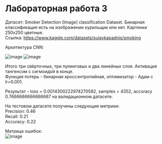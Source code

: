 # Лабораторная работа 3

Датасет: Smoker Detection [Image] classification Dataset. Бинарная классификация есть на изображении курильщик или нет. Картинки 250x250 цветные.  
Ссылка: https://www.kaggle.com/datasets/sujaykapadnis/smoking

Архитектура CNN:  

![image](https://github.com/Ga1ahahad/susu-modern-nn-3/assets/90559631/43adb2b6-648e-4010-ae99-a6c5b55b1604)
![image](https://github.com/Ga1ahahad/susu-modern-nn-3/assets/90559631/f88c2f33-28ce-48c4-ac9c-c8254dc9ff74)

Итого три свёрточных, три пулинговых и два линейных слоя. Активация тангенсом с сигмоидой в конце.  
Функция потерь - бинарная кроссэнтропийная, оптимизатор - Адам с lr=0.001.  

Результат - loss = 0.0014300222974270582, samples = 4352, accuracy 0.7666666666666667 на валидационном датасете.  

На тестовом датасете получены следующие метрики:  
  Precision: 0.46  
  Recall: 0.21  
  Accuracy: 0.22  

Матрица ошибок:  
![image](https://github.com/Ga1ahahad/susu-modern-nn-3/assets/90559631/5521a9da-3a9b-4f26-8737-38b008bd49f4)
